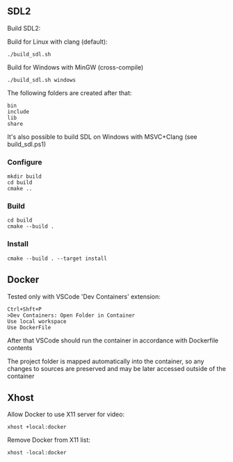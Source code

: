 ## SDL2
Build SDL2:

Build for Linux with clang (default):
```
./build_sdl.sh
```
Build for Windows with MinGW (cross-compile)
```
./build_sdl.sh windows
```
The following folders are created after that:
```
bin
include
lib
share
```
It's also possible to build SDL on Windows with MSVC+Clang (see build_sdl.ps1)

### Configure
```
mkdir build
cd build
cmake ..
```
### Build
```
cd build
cmake --build .
```
### Install
```
cmake --build . --target install
```

## Docker
Tested only with VSCode 'Dev Containers' extension:
```
Ctrl+Shft+P
>Dev Containers: Open Folder in Container
Use local workspace
Use DockerFile
```
After that VSCode should run the container in accordance with Dockerfile contents

The project folder is mapped automatically into the container, 
so any changes to sources are preserved and may be later accessed outside of the container

## Xhost
Allow Docker to use X11 server for video:
```
xhost +local:docker
```
Remove Docker from X11 list:
```
xhost -local:docker
```